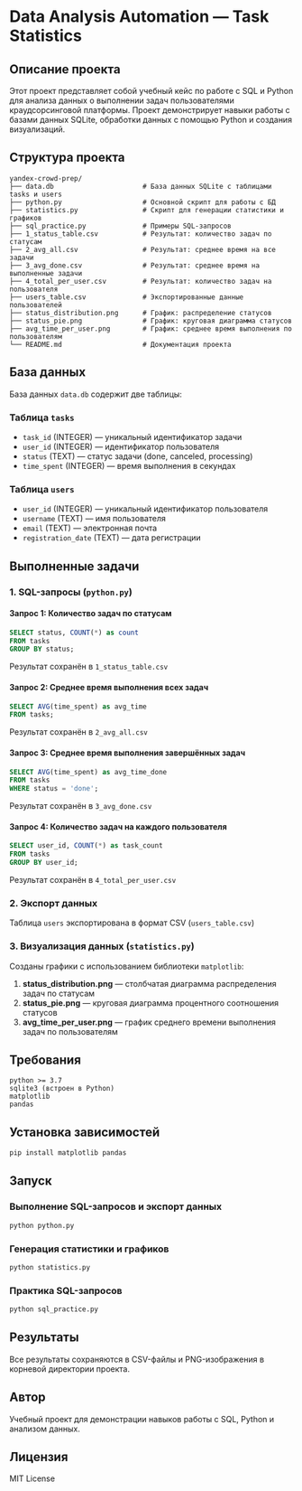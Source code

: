 # Data Analysis Automation — Task Statistics

## Описание проекта

Этот проект представляет собой учебный кейс по работе с SQL и Python для анализа данных о выполнении задач пользователями краудсорсинговой платформы. Проект демонстрирует навыки работы с базами данных SQLite, обработки данных с помощью Python и создания визуализаций.

## Структура проекта

```
yandex-crowd-prep/
├── data.db                      # База данных SQLite с таблицами tasks и users
├── python.py                    # Основной скрипт для работы с БД
├── statistics.py                # Скрипт для генерации статистики и графиков
├── sql_practice.py              # Примеры SQL-запросов
├── 1_status_table.csv           # Результат: количество задач по статусам
├── 2_avg_all.csv                # Результат: среднее время на все задачи
├── 3_avg_done.csv               # Результат: среднее время на выполненные задачи
├── 4_total_per_user.csv         # Результат: количество задач на пользователя
├── users_table.csv              # Экспортированные данные пользователей
├── status_distribution.png      # График: распределение статусов
├── status_pie.png               # График: круговая диаграмма статусов
├── avg_time_per_user.png        # График: среднее время выполнения по пользователям
└── README.md                    # Документация проекта
```

## База данных

База данных `data.db` содержит две таблицы:

### Таблица `tasks`
- `task_id` (INTEGER) — уникальный идентификатор задачи
- `user_id` (INTEGER) — идентификатор пользователя
- `status` (TEXT) — статус задачи (done, canceled, processing)
- `time_spent` (INTEGER) — время выполнения в секундах

### Таблица `users`
- `user_id` (INTEGER) — уникальный идентификатор пользователя
- `username` (TEXT) — имя пользователя
- `email` (TEXT) — электронная почта
- `registration_date` (TEXT) — дата регистрации

## Выполненные задачи

### 1. SQL-запросы (`python.py`)

#### Запрос 1: Количество задач по статусам
```sql
SELECT status, COUNT(*) as count 
FROM tasks 
GROUP BY status;
```
Результат сохранён в `1_status_table.csv`

#### Запрос 2: Среднее время выполнения всех задач
```sql
SELECT AVG(time_spent) as avg_time 
FROM tasks;
```
Результат сохранён в `2_avg_all.csv`

#### Запрос 3: Среднее время выполнения завершённых задач
```sql
SELECT AVG(time_spent) as avg_time_done 
FROM tasks 
WHERE status = 'done';
```
Результат сохранён в `3_avg_done.csv`

#### Запрос 4: Количество задач на каждого пользователя
```sql
SELECT user_id, COUNT(*) as task_count 
FROM tasks 
GROUP BY user_id;
```
Результат сохранён в `4_total_per_user.csv`

### 2. Экспорт данных
Таблица `users` экспортирована в формат CSV (`users_table.csv`)

### 3. Визуализация данных (`statistics.py`)

Созданы графики с использованием библиотеки `matplotlib`:

1. **status_distribution.png** — столбчатая диаграмма распределения задач по статусам
2. **status_pie.png** — круговая диаграмма процентного соотношения статусов
3. **avg_time_per_user.png** — график среднего времени выполнения задач по пользователям

## Требования

```
python >= 3.7
sqlite3 (встроен в Python)
matplotlib
pandas
```

## Установка зависимостей

```bash
pip install matplotlib pandas
```

## Запуск

### Выполнение SQL-запросов и экспорт данных
```bash
python python.py
```

### Генерация статистики и графиков
```bash
python statistics.py
```

### Практика SQL-запросов
```bash
python sql_practice.py
```

## Результаты

Все результаты сохраняются в CSV-файлы и PNG-изображения в корневой директории проекта.

## Автор

Учебный проект для демонстрации навыков работы с SQL, Python и анализом данных.

## Лицензия

MIT License